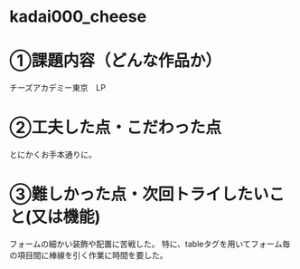 # kadai000_cheese

# ①課題内容（どんな作品か）
チーズアカデミー東京　LP

# ②工夫した点・こだわった点
とにかくお手本通りに。

# ③難しかった点・次回トライしたいこと(又は機能)
フォームの細かい装飾や配置に苦戦した。 特に、tableタグを用いてフォーム毎の項目間に棒線を引く作業に時間を要した。
